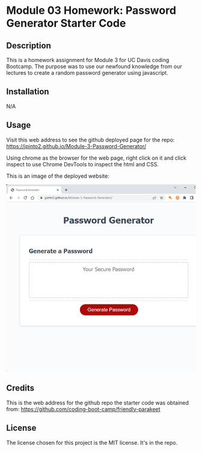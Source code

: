 # Module 03 Homework: Password Generator Starter Code

## Description

This is a homework assignment for Module 3 for UC Davis coding Bootcamp. 
The purpose was to use our newfound knowledge from our lectures to create a random password generator using javascript.

## Installation

N/A

## Usage

Visit this web address to see the github deployed page for the repo: https://jpinto2.github.io/Module-3-Password-Generator/

Using chrome as the browser for the web page, right click on it and click inspect to use Chrome DevTools to inspect the html and CSS.

This is an image of the deployed website:

![alt expected website](https://github.com/jpinto2/Module-3-Password-Generator/blob/main/website.png)

## Credits

This is the web address for the github repo the starter code was obtained from: https://github.com/coding-boot-camp/friendly-parakeet

## License

The license chosen for this project is the MIT license. It's in the repo.